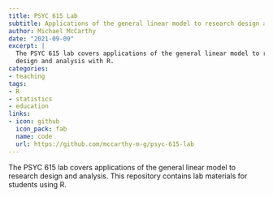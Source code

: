 ```yaml
---
title: PSYC 615 Lab
subtitle: Applications of the general linear model to research design and analysis with R
author: Michael McCarthy
date: "2021-09-09"
excerpt: |
  The PSYC 615 lab covers applications of the general linear model to research
  design and analysis with R.
categories:
- teaching
tags:
- R
- statistics
- education
links:
- icon: github
  icon_pack: fab
  name: code
  url: https://github.com/mccarthy-m-g/psyc-615-lab
---
```


The PSYC 615 lab covers applications of the general linear model to research design and analysis. This repository contains lab materials for students using R.
